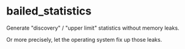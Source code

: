 # bailed_statistics

Generate "discovery" / "upper limit" statistics without memory leaks.

Or more precisely, let the operating system fix up those leaks.
